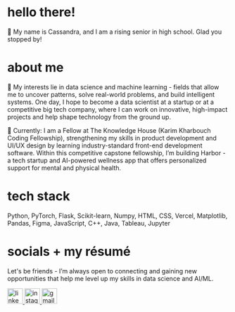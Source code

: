# hello there!
🐚 My name is Cassandra, and I am a rising senior in high school. Glad you stopped by!

# about me
🤍 My interests lie in data science and machine learning - fields that allow me to uncover patterns, solve real-world problems, and build intelligent systems. One day, I hope to become a data scientist at a startup or at a competitive big tech company, where I can work on innovative, high-impact projects and help shape technology from the ground up. 

🌊 Currently: I am a Fellow at The Knowledge House (Karim Kharbouch Coding Fellowship), strengthening my skills in product development and UI/UX design by learning industry-standard front-end development software. Within this competitive capstone fellowship, I’m building Harbor - a tech startup and AI-powered wellness app that offers personalized support for mental and physical health.

# tech stack
Python, PyTorch, Flask, Scikit-learn, Numpy, HTML, CSS, Vercel, Matplotlib, Pandas, Figma, JavaScript, C++, Java, Tableau, Jupyter

# socials + my résumé
Let's be friends - I’m always open to connecting and gaining new opportunities that help me level up my skills in data science and AI/ML.

  <a href="https://www.linkedin.com/in/cassandra-caluag/" target="_blank">
    <img src="https://img.shields.io/static/v1?message=LinkedIn&logo=linkedin&label=&color=3a4654&logoColor=white&labelColor=&style=for-the-badge" height="35" alt="linkedin logo"  />
  </a>
  <a href="https://www.instagram.com/csndracal/" target="_blank">
    <img src="https://img.shields.io/static/v1?message=Instagram&logo=instagram&label=&color=262e36&logoColor=d3d1ce&labelColor=&style=for-the-badge" height="35" alt="instagram logo"  />
  </a>
  <a href="mailto:cassandralinneacaluag@gmail.com" target="_blank">  
    <img src="https://img.shields.io/static/v1?message=Gmail&logo=gmail&label=&color=202940&logoColor=white&labelColor=&style=for-the-badge" height="35" alt="gmail logo"  />
</div>
